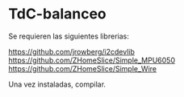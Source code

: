 # TdC-balanceo

Se requieren las siguientes librerias:

https://github.com/jrowberg/i2cdevlib
https://github.com/ZHomeSlice/Simple_MPU6050
https://github.com/ZHomeSlice/Simple_Wire

Una vez instaladas, compilar.
